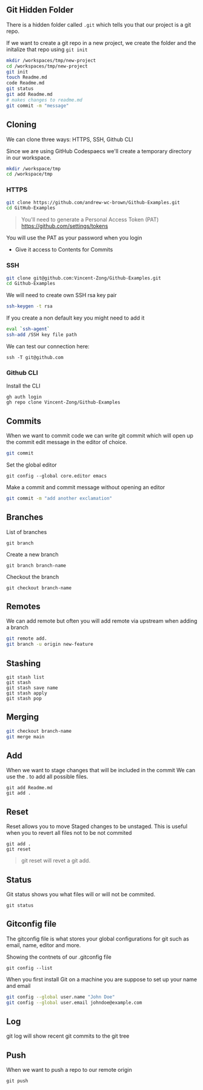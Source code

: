 ## Git Hidden Folder

There is a hidden folder called `.git` which tells you that our project is a git repo.

If we want to create a git repo in a new project, we create the folder and the initalize that repo using `git init`

```sh
mkdir /workspaces/tmp/new-project
cd /workspaces/tmp/new-project
git init
touch Readme.md
code Readme.md
git status
git add Readme.md
# makes changes to readme.md
git commit -m "message"
```


## Cloning

We can clone three ways: HTTPS, SSH, Github CLI

Since we are using GitHub Codespaecs we'll create a temporary directory in our workspace.

```sh
mkdir /workspace/tmp
cd /workspace/tmp
```


### HTTPS

```sh
git clone https://github.com/andrew-wc-brown/Github-Examples.git
cd GitHub-Examples
```

> You'll need to generate a Personal Access Token (PAT)
https://github.com/settings/tokens

You will use the PAT as your password when you login

- Give it access to Contents for Commits

### SSH

```sh
git clone git@github.com:Vincent-Zong/Github-Examples.git
cd Github-Examples
```

We will need to create own SSH rsa key pair

```sh
ssh-keygen -t rsa
```

If you create a non default key you might need to add it

```sh
eval `ssh-agent`
ssh-add /SSH key file path
```

We can test our connection here:
```
ssh -T git@github.com
```

### Github CLI

Install the CLI

```
gh auth login
gh repo clone Vincent-Zong/Github-Examples
```

## Commits


When we want to commit code we can write git commit which will open up the commit edit message in the editor of choice.

```sh
git commit
```

Set the global editor
```
git config --global core.editor emacs
```

Make a commit and commit message without opening an editor
```sh
git commit -m "add another exclamation"
```

## Branches

List of branches

```
git branch
```

Create a new branch

```
git branch branch-name
```

Checkout the branch

```
git checkout branch-name
```

## Remotes

We can add remote but often you will add remote via upstream when adding a branch

```sh
git remote add.
git branch -u origin new-feature
```

## Stashing

```
git stash list
git stash
git stash save name
git stash apply
git stash pop
```

## Merging

```sh
git checkout branch-name
git merge main
```

## Add

When we want to stage changes that will be included in the commit
We can use the . to add all possible files.

```
git add Readme.md
git add .
```

## Reset

Reset allows you to move Staged changes to be unstaged.
This is useful when you to revert all files not to be not commited

```
git add .
git reset
```

> git reset will revet a git add. 

## Status

Git status shows you what files will or will not be commited.

```
git status
```

## Gitconfig file

The gitconfig file is what stores your global configurations for git such as email, name, editor and more.

Showing the contnets of our .gitconfig file
```
git config --list
```

When you first install Git on a machine you are suppose to set up your name and email

```sh
git config --global user.name "John Doe"
git config --global user.email johndoe@example.com
```

## Log

git log will show recent git commits to the git tree

## Push

When we want to push a repo to our remote origin

```
git push
```